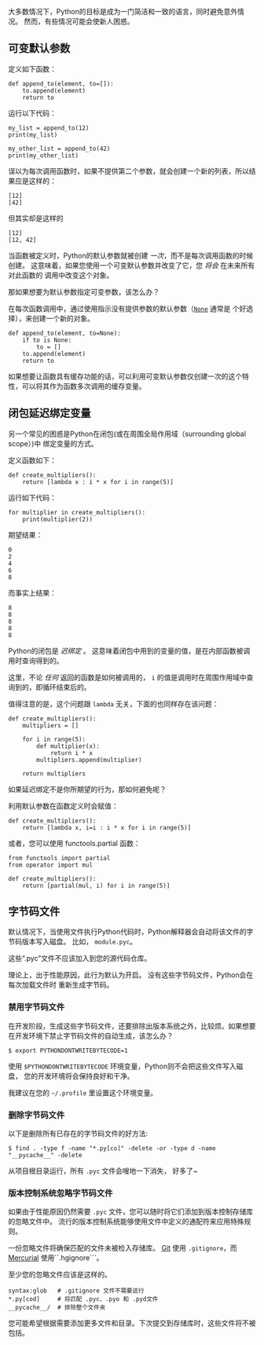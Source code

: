 大多数情况下，Python的目标是成为一门简洁和一致的语言，同时避免意外情况。 然而，有些情况可能会使新人困惑。



## 可变默认参数

定义如下函数：

```
def append_to(element, to=[]):
    to.append(element)
    return to
```

运行以下代码：

```
my_list = append_to(12)
print(my_list)

my_other_list = append_to(42)
print(my_other_list)
```

误以为每次调用函数时，如果不提供第二个参数，就会创建一个新的列表，所以结果应是这样的：

```
[12]
[42]
```

但其实却是这样的

```
[12]
[12, 42]
```

当函数被定义时，Python的默认参数就被创建 *一次*，而不是每次调用函数的时候创建。 这意味着，如果您使用一个可变默认参数并改变了它，您 *将会* 在未来所有对此函数的 调用中改变这个对象。



那如果想要为默认参数指定可变参数，该怎么办？

在每次函数调用中，通过使用指示没有提供参数的默认参数（[`None`](http://docs.python.org/library/constants.html#None) 通常是 个好选择），来创建一个新的对象。

```
def append_to(element, to=None):
    if to is None:
        to = []
    to.append(element)
    return to
```



如果想要让函数具有缓存功能的话，可以利用可变默认参数仅创建一次的这个特性，可以将其作为函数多次调用的缓存变量。



## 闭包延迟绑定变量

另一个常见的困惑是Python在闭包(或在周围全局作用域（surrounding global scope）)中 绑定变量的方式。



定义函数如下：

```
def create_multipliers():
    return [lambda x : i * x for i in range(5)]
```

运行如下代码：

```
for multiplier in create_multipliers():
    print(multiplier(2))
```

期望结果：

```
0
2
4
6
8
```

而事实上结果：

```
8
8
8
8
8
```

Python的闭包是 *迟绑定* 。 这意味着闭包中用到的变量的值，是在内部函数被调用时查询得到的。

这里，不论 *任何* 返回的函数是如何被调用的， `i` 的值是调用时在周围作用域中查询到的，即循环结束后的。



值得注意的是，这个问题跟 `lambda` 无关，下面的也同样存在该问题：

```
def create_multipliers():
    multipliers = []

    for i in range(5):
        def multiplier(x):
            return i * x
        multipliers.append(multiplier)

    return multipliers
```



如果延迟绑定不是你所期望的行为，那如何避免呢？

利用默认参数在函数定义时会赋值：

```
def create_multipliers():
    return [lambda x, i=i : i * x for i in range(5)]

```

或者，您可以使用 functools.partial 函数：

```
from functools import partial
from operator import mul

def create_multipliers():
    return [partial(mul, i) for i in range(5)]
```



## 字节码文件

默认情况下，当使用文件执行Python代码时，Python解释器会自动将该文件的字节码版本写入磁盘。 比如， `module.pyc`。

这些“.pyc”文件不应该加入到您的源代码仓库。

理论上，出于性能原因，此行为默认为开启。 没有这些字节码文件，Python会在每次加载文件时 重新生成字节码。

### 禁用字节码文件

在开发阶段，生成这些字节码文件，还要排除出版本系统之外，比较烦。如果想要在开发环境下禁止字节码文件的自动生成，该怎么办？

```
$ export PYTHONDONTWRITEBYTECODE=1

```

使用 `$PYTHONDONTWRITEBYTECODE` 环境变量，Python则不会把这些文件写入磁盘， 您的开发环境将会保持良好和干净。

我建议在您的 `~/.profile` 里设置这个环境变量。

### 删除字节码文件

以下是删除所有已存在的字节码文件的好方法:

```
$ find . -type f -name "*.py[co]" -delete -or -type d -name "__pycache__" -delete

```

从项目根目录运行，所有 `.pyc` 文件会嗖地一下消失， 好多了~

### 版本控制系统忽略字节码文件

如果由于性能原因仍然需要 `.pyc` 文件，您可以随时将它们添加到版本控制存储库的忽略文件中。 流行的版本控制系统能够使用文件中定义的通配符来应用特殊规则。

一份忽略文件将确保匹配的文件未被检入存储库。 [Git](https://git-scm.com/) 使用 `.gitignore`，而 [Mercurial](https://www.mercurial-scm.org/) 使用``.hgignore```。

至少您的忽略文件应该是这样的。

```
syntax:glob   # .gitignore 文件不需要这行
*.py[cod]     # 将匹配 .pyc、.pyo 和 .pyd文件
__pycache__/  # 排除整个文件夹

```

您可能希望根据需要添加更多文件和目录。下次提交到存储库时，这些文件将不被包括。
